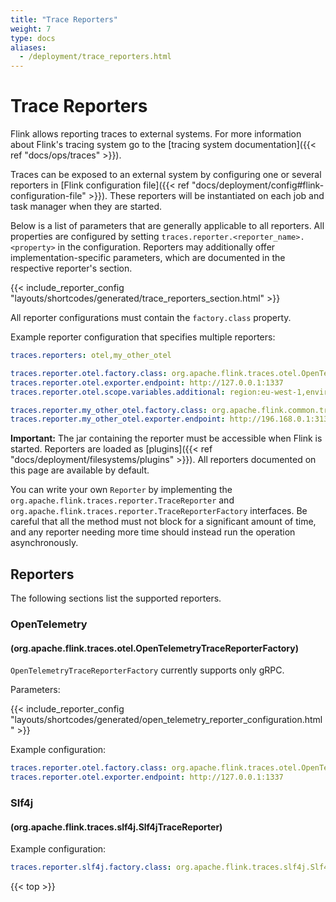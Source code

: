 ```yaml
---
title: "Trace Reporters"
weight: 7
type: docs
aliases:
  - /deployment/trace_reporters.html
---
```

<!--
Licensed to the Apache Software Foundation (ASF) under one
or more contributor license agreements.  See the NOTICE file
distributed with this work for additional information
regarding copyright ownership.  The ASF licenses this file
to you under the Apache License, Version 2.0 (the
"License"); you may not use this file except in compliance
with the License.  You may obtain a copy of the License at

  http://www.apache.org/licenses/LICENSE-2.0

Unless required by applicable law or agreed to in writing,
software distributed under the License is distributed on an
"AS IS" BASIS, WITHOUT WARRANTIES OR CONDITIONS OF ANY
KIND, either express or implied.  See the License for the
specific language governing permissions and limitations
under the License.
-->

# Trace Reporters

Flink allows reporting traces to external systems.
For more information about Flink's tracing system go to the [tracing system documentation]({{< ref "docs/ops/traces" >}}).

Traces can be exposed to an external system by configuring one or several reporters in [Flink configuration file]({{< ref "docs/deployment/config#flink-configuration-file" >}}). These
reporters will be instantiated on each job and task manager when they are started.

Below is a list of parameters that are generally applicable to all reporters.
All properties are configured by setting `traces.reporter.<reporter_name>.<property>` in the configuration.
Reporters may additionally offer implementation-specific parameters, which are documented in the respective reporter's section. 

{{< include_reporter_config "layouts/shortcodes/generated/trace_reporters_section.html" >}}

All reporter configurations must contain the `factory.class` property.

Example reporter configuration that specifies multiple reporters:

```yaml
traces.reporters: otel,my_other_otel

traces.reporter.otel.factory.class: org.apache.flink.traces.otel.OpenTelemetryTraceReporterFactory
traces.reporter.otel.exporter.endpoint: http://127.0.0.1:1337
traces.reporter.otel.scope.variables.additional: region:eu-west-1,environment:local,flink_runtime:1.17.1

traces.reporter.my_other_otel.factory.class: org.apache.flink.common.traces.OpenTelemetryTraceReporterFactory
traces.reporter.my_other_otel.exporter.endpoint: http://196.168.0.1:31337
```

**Important:** The jar containing the reporter must be accessible when Flink is started.
 Reporters are loaded as [plugins]({{< ref "docs/deployment/filesystems/plugins" >}}).
 All reporters documented on this page are available by default.

You can write your own `Reporter` by implementing the `org.apache.flink.traces.reporter.TraceReporter` and `org.apache.flink.traces.reporter.TraceReporterFactory` interfaces.
Be careful that all the method must not block for a significant amount of time, and any reporter needing more time should instead run the operation asynchronously.

## Reporters

The following sections list the supported reporters.

### OpenTelemetry
#### (org.apache.flink.traces.otel.OpenTelemetryTraceReporterFactory)

`OpenTelemetryTraceReporterFactory` currently supports only gRPC.

Parameters:

{{< include_reporter_config "layouts/shortcodes/generated/open_telemetry_reporter_configuration.html" >}}

Example configuration:

```yaml
traces.reporter.otel.factory.class: org.apache.flink.traces.otel.OpenTelemetryTraceReporterFactory
traces.reporter.otel.exporter.endpoint: http://127.0.0.1:1337
```

### Slf4j
#### (org.apache.flink.traces.slf4j.Slf4jTraceReporter)

Example configuration:

```yaml
traces.reporter.slf4j.factory.class: org.apache.flink.traces.slf4j.Slf4jTraceReporterFactory
```
{{< top >}}
